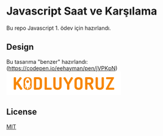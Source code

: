 # Javascript Saat ve Karşılama
Bu repo Javascript 1. ödev için hazırlandı.

## Design
Bu tasarıma "benzer" hazırlandı: (https://codepen.io/eehayman/pen/jVPKpN)
![javascript-saat](https://github.com/rahmancaylak/Kodluyoruz-Frontend/blob/master/Javascript/odev1/assets/kodluyoruz.png?raw=true)

## License
[MIT](https://github.com/rahmancaylak/kodluyoruzilkrepo/blob/main/LICENSE)